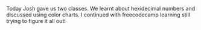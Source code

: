 Today Josh gave us two classes.  We learnt about hexidecimal numbers and discussed using color charts.
I continued with freecodecamp learning 
still trying to figure it all out!